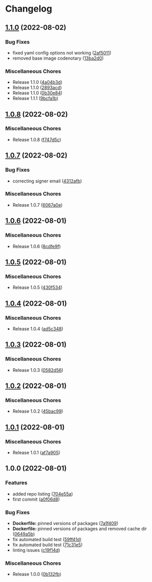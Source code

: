 # Changelog

## [1.1.0](https://github.com/systemsmystery/addon-octoprint-filament-manager-mqtt/compare/v1.0.8...v1.1.0) (2022-08-02)


### Bug Fixes

* fixed yaml config options not working ([2af5011](https://github.com/systemsmystery/addon-octoprint-filament-manager-mqtt/commit/2af5011cca0f62781806e36ca0fd8f4693ae0a6d))
* removed base image codenotary ([13ba2d0](https://github.com/systemsmystery/addon-octoprint-filament-manager-mqtt/commit/13ba2d0be0952b9bd7e6d163a05ac0a11b14a0be))


### Miscellaneous Chores

* Release 1.1.0 ([4a04b3d](https://github.com/systemsmystery/addon-octoprint-filament-manager-mqtt/commit/4a04b3d55e829a383db7c47740aa3eead263c0e9))
* Release 1.1.0 ([2893acd](https://github.com/systemsmystery/addon-octoprint-filament-manager-mqtt/commit/2893acd8c15f32459bf022e1d618a4e2fa6a2bc4))
* Release 1.1.0 ([0b30e84](https://github.com/systemsmystery/addon-octoprint-filament-manager-mqtt/commit/0b30e84e18469d4f7e591736f9b7a353da16a604))
* Release 1.1.1 ([9bcfa1b](https://github.com/systemsmystery/addon-octoprint-filament-manager-mqtt/commit/9bcfa1b9827095461ff7ccc1eb5740296f1979bc))

## [1.0.8](https://github.com/systemsmystery/addon-octoprint-filament-manager-mqtt/compare/v1.0.7...v1.0.8) (2022-08-02)


### Miscellaneous Chores

* Release 1.0.8 ([f747d5c](https://github.com/systemsmystery/addon-octoprint-filament-manager-mqtt/commit/f747d5c0bec69739749520d525c9813c0dd4a0f5))

## [1.0.7](https://github.com/systemsmystery/addon-octoprint-filament-manager-mqtt/compare/v1.0.6...v1.0.7) (2022-08-02)


### Bug Fixes

* correcting signer email ([4312afb](https://github.com/systemsmystery/addon-octoprint-filament-manager-mqtt/commit/4312afbe411888d0a7b0a7d1426f5de5bca8d25b))


### Miscellaneous Chores

* Release 1.0.7 ([6067a0e](https://github.com/systemsmystery/addon-octoprint-filament-manager-mqtt/commit/6067a0efe88f29d6e5e154e19b9f12d51923f110))

## [1.0.6](https://github.com/systemsmystery/addon-octoprint-filament-manager-mqtt/compare/v1.0.5...v1.0.6) (2022-08-01)


### Miscellaneous Chores

* Release 1.0.6 ([8cdfe9f](https://github.com/systemsmystery/addon-octoprint-filament-manager-mqtt/commit/8cdfe9f703553927cc1129bdb00c8062c08a306b))

## [1.0.5](https://github.com/systemsmystery/addon-octoprint-filament-manager-mqtt/compare/v1.0.4...v1.0.5) (2022-08-01)


### Miscellaneous Chores

* Release 1.0.5 ([430f534](https://github.com/systemsmystery/addon-octoprint-filament-manager-mqtt/commit/430f534af07d229915691bba8425f4086aac49eb))

## [1.0.4](https://github.com/systemsmystery/addon-octoprint-filament-manager-mqtt/compare/v1.0.3...v1.0.4) (2022-08-01)


### Miscellaneous Chores

* Release 1.0.4 ([ad5c348](https://github.com/systemsmystery/addon-octoprint-filament-manager-mqtt/commit/ad5c3481c06a8563e5b03f7477d6de0c6560ec7e))

## [1.0.3](https://github.com/systemsmystery/addon-octoprint-filament-manager-mqtt/compare/v1.0.2...v1.0.3) (2022-08-01)


### Miscellaneous Chores

* Release 1.0.3 ([0582d56](https://github.com/systemsmystery/addon-octoprint-filament-manager-mqtt/commit/0582d56f3d236e8e2a8d4708b58ea210c4f2ae8f))

## [1.0.2](https://github.com/systemsmystery/addon-octoprint-filament-manager-mqtt/compare/v1.0.1...v1.0.2) (2022-08-01)


### Miscellaneous Chores

* Release 1.0.2 ([45bac99](https://github.com/systemsmystery/addon-octoprint-filament-manager-mqtt/commit/45bac9931686177d4d84f84ddb12179e02fa0ecb))

## [1.0.1](https://github.com/systemsmystery/addon-octoprint-filament-manager-mqtt/compare/v1.0.0...v1.0.1) (2022-08-01)


### Miscellaneous Chores

* Release 1.0.1 ([af7a905](https://github.com/systemsmystery/addon-octoprint-filament-manager-mqtt/commit/af7a9054a190e925048db5aff85fc8c340403366))

## 1.0.0 (2022-08-01)


### Features

* added repo listing ([704e55a](https://github.com/systemsmystery/addon-octoprint-filament-manager-mqtt/commit/704e55a7f1dccdae64420e149fd4f9b9fba2046d))
* first commit ([a0f06d8](https://github.com/systemsmystery/addon-octoprint-filament-manager-mqtt/commit/a0f06d85a755de66b66a41cdd8888b36ba0f13a5))


### Bug Fixes

* **Dockerfile:** pinned versions of packages ([7a1f409](https://github.com/systemsmystery/addon-octoprint-filament-manager-mqtt/commit/7a1f409d519c37245a9036f0c0ed439c34079b0b))
* **Dockerfile:** pinned versions of packages and removed cache dir ([0649a5b](https://github.com/systemsmystery/addon-octoprint-filament-manager-mqtt/commit/0649a5b7a48fd6316e63c21041968b8905994dcd))
* fix automated build test ([59ff41d](https://github.com/systemsmystery/addon-octoprint-filament-manager-mqtt/commit/59ff41dc56bd0a28c4e517ca2a899c5220f0ae5f))
* fix automated build test ([71c31e5](https://github.com/systemsmystery/addon-octoprint-filament-manager-mqtt/commit/71c31e55a64f807537cdd6222bc4fafacc807c2f))
* linting issues ([c19f14d](https://github.com/systemsmystery/addon-octoprint-filament-manager-mqtt/commit/c19f14d1474bcb4209b0ebb1825b730c20fddf26))


### Miscellaneous Chores

* Release 1.0.0 ([0b132fb](https://github.com/systemsmystery/addon-octoprint-filament-manager-mqtt/commit/0b132fbea5529d13cb12157b195ce70e2e8a20b9))
